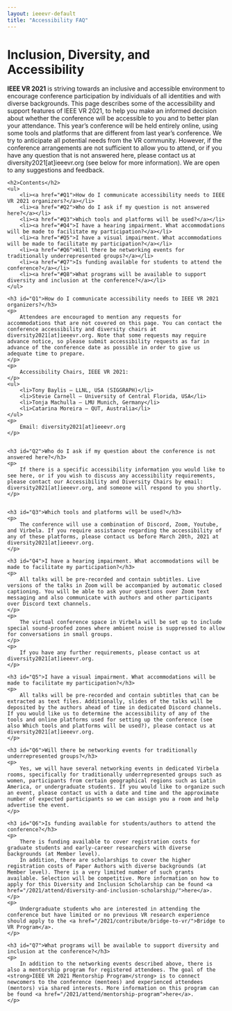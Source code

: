```yaml
---
layout: ieeevr-default
title: "Accessibility FAQ"
---
```


<div>
    <h1 id="bridge-to-vr">Inclusion, Diversity, and Accessibility</h1>
    <p>
        <strong>IEEE VR 2021</strong> is striving towards an inclusive and accessible environment to encourage conference participation by individuals of all identities and with diverse backgrounds. This page describes some of the accessibility and support features of IEEE VR 2021, to help you make an informed decision about whether the conference will be accessible to you and to better plan your attendance. This year’s conference will be held entirely online, using some tools and platforms that are different from last year’s conference. We try to anticipate all potential needs from the VR community. However, if the conference arrangements are not sufficient to allow you to attend, or if you have any question that is not answered here, please contact us at diversity2021[at]ieeevr.org (see below for more information). We are open to any suggestions and feedback.
    </p>

    <h2>Contents</h2>
    <ul>
        <li><a href="#Q1">How do I communicate accessibility needs to IEEE VR 2021 organizers?</a></li>
        <li><a href="#Q2">Who do I ask if my question is not answered here?</a></li>
        <li><a href="#Q3">Which tools and platforms will be used?</a></li>
        <li><a href="#Q4">I have a hearing impairment. What accommodations will be made to facilitate my participation?</a></li>
        <li><a href="#Q5">I have a visual impairment. What accommodations will be made to facilitate my participation?</a></li>
        <li><a href="#Q6">Will there be networking events for traditionally underrepresented groups?</a></li>
        <li><a href="#Q7">Is funding available for students to attend the conference?</a></li>
        <li><a href="#Q8">What programs will be available to support diversity and inclusion at the conference?</a></li>
    </ul>
    
    <h3 id="Q1">How do I communicate accessibility needs to IEEE VR 2021 organizers?</h3>
    <p>
        Attendees are encouraged to mention any requests for accommodations that are not covered on this page. You can contact the conference accessibility and diversity chairs at diversity2021[at]ieeevr.org. Note that some requests may require advance notice, so please submit accessibility requests as far in advance of the conference date as possible in order to give us adequate time to prepare.
    </p>
    <p>
        Accessibility Chairs, IEEE VR 2021:
    </p>
    <ul>
        <li>Tony Baylis ‒ LLNL, USA (SIGGRAPH)</li>
        <li>Stevie Carnell ‒ University of Central Florida, USA</li>
        <li>Tonja Machulla ‒ LMU Munich, Germany</li>
        <li>Catarina Moreira ‒ QUT, Australia</li>
    </ul>
    <p>
        Email: diversity2021[at]ieeevr.org
    </p>
    
    
    <h3 id="Q2">Who do I ask if my question about the conference is not answered here?</h3>
    <p>
        If there is a specific accessibility information you would like to see here, or if you wish to discuss any accessibility requirements, please contact our Accessibility and Diversity Chairs by email: diversity2021[at]ieeevr.org, and someone will respond to you shortly.
    </p>

    
    <h3 id="Q3">Which tools and platforms will be used?</h3>
    <p>
        The conference will use a combination of Discord, Zoom, Youtube, and Virbela. If you require assistance regarding the accessibility of any of these platforms, please contact us before March 20th, 2021 at diversity2021[at]ieeevr.org.
    </p>

    <h3 id="Q4">I have a hearing impairment. What accommodations will be made to facilitate my participation?</h3>
    <p>
        All talks will be pre-recorded and contain subtitles. Live versions of the talks in Zoom will be accompanied by automatic closed captioning. You will be able to ask your questions over Zoom text messaging and also communicate with authors and other participants over Discord text channels.
    </p>
    <p>
        The virtual conference space in Virbela will be set up to include special sound-proofed zones where ambient noise is suppressed to allow for conversations in small groups.
    </p>
    <p>
        If you have any further requirements, please contact us at diversity2021[at]ieeevr.org.
    </p>
    
    <h3 id="Q5">I have a visual impairment. What accommodations will be made to facilitate my participation?</h3>
    <p>
        All talks will be pre-recorded and contain subtitles that can be extracted as text files. Additionally, slides of the talks will be deposited by the authors ahead of time in dedicated Discord channels. If you would like us to determine the accessibility of any of the tools and online platforms used for setting up the conference (see also Which tools and platforms will be used?), please contact us at diversity2021[at]ieeevr.org.
    </p>

    <h3 id="Q6">Will there be networking events for traditionally underrepresented groups?</h3>
    <p>
        Yes, we will have several networking events in dedicated Virbela rooms, specifically for traditionally underrepresented groups such as women, participants from certain geographical regions such as Latin America, or undergraduate students. If you would like to organize such an event, please contact us with a date and time and the approximate number of expected participants so we can assign you a room and help advertise the event.
    </p>
    
    <h3 id="Q6">Is funding available for students/authors to attend the conference?</h3>
    <p>
        There is funding available to cover registration costs for graduate students and early-career researchers with diverse backgrounds (at Member level).     
        In addition, there are scholarships to cover the higher registration costs of Paper Authors with diverse backgrounds (at Member level). There is a very limited number of such grants available. Selection will be competitive. More information on how to apply for this Diversity and Inclusion Scholarship can be found <a href="/2021/attend/diversity-and-inclusion-scholarship/">here</a>.
    </p>
    <p>
        Undergraduate students who are interested in attending the conference but have limited or no previous VR research experience should apply to the <a href="/2021/contribute/bridge-to-vr/">Bridge to VR Program</a>.
    </p>

    <h3 id="Q7">What programs will be available to support diversity and inclusion at the conference?</h3>
    <p>
        In addition to the networking events described above, there is also a mentorship program for registered attendees. The goal of the <strong>IEEE VR 2021 Mentorship Program</strong> is to connect newcomers to the conference (mentees) and experienced attendees (mentors) via shared interests. More information on this program can be found <a href="/2021/attend/mentorship-program">here</a>.
    </p>
    

    
    
    
    
    
    
    
    
    
    
    
    
    

</div>

